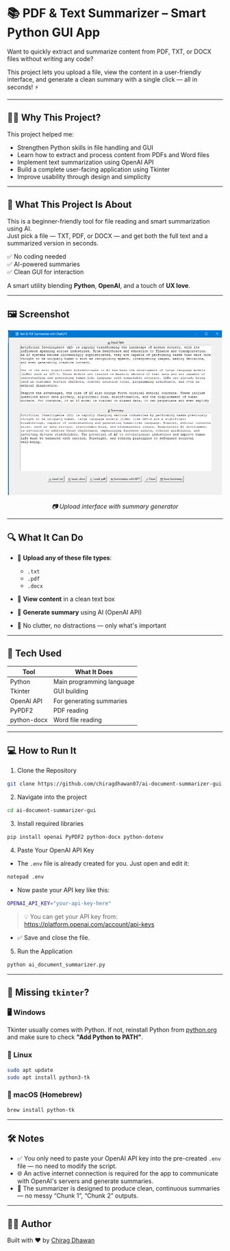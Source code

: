 # 📚 PDF & Text Summarizer – Smart Python GUI App

Want to quickly extract and summarize content from PDF, TXT, or DOCX files without writing any code?

This project lets you upload a file, view the content in a user-friendly interface, and generate a clean summary with a single click — all in seconds! ⚡

---

## 🙋‍♂️ Why This Project?

This project helped me:

- Strengthen Python skills in file handling and GUI  
- Learn how to extract and process content from PDFs and Word files  
- Implement text summarization using OpenAI API  
- Build a complete user-facing application using Tkinter  
- Improve usability through design and simplicity

---

## 👋 What This Project Is About

This is a beginner-friendly tool for file reading and smart summarization using AI.  
Just pick a file — TXT, PDF, or DOCX — and get both the full text and a summarized version in seconds.

✅ No coding needed  
✅ AI-powered summaries  
✅ Clean GUI for interaction  

A smart utility blending **Python**, **OpenAI**, and a touch of **UX love**.

---

## 🖼️ Screenshot

<p align="center">
  <img src="screenshot.png" alt="App Screenshot" width="500"/>
</p>

<p align="center"><em>📷 Upload interface with summary generator</em></p>

---

## 🔍 What It Can Do

- 📂 **Upload any of these file types**:  
  - `.txt`  
  - `.pdf`  
  - `.docx`
  
- 👀 **View content** in a clean text box  
- 🤖 **Generate summary** using AI (OpenAI API)  
- 📝 No clutter, no distractions — only what's important

---

## 🧰 Tech Used

| Tool        | What It Does                  |
|-------------|-------------------------------|
| Python      | Main programming language     |
| Tkinter     | GUI building                  |
| OpenAI API  | For generating summaries      |
| PyPDF2      | PDF reading                   |
| python-docx | Word file reading             |

---

## 💻 How to Run It

1. Clone the Repository
```bash
git clone https://github.com/chiragdhawan07/ai-document-summarizer-gui.git
```

2. Navigate into the project
```bash
cd ai-document-summarizer-gui
```

3. Install required libraries
```bash
pip install openai PyPDF2 python-docx python-dotenv
```

4. Paste Your OpenAI API Key
- The `.env` file is already created for you. Just open and edit it:
```bash
notepad .env
```
- Now paste your API key like this:
```bash
OPENAI_API_KEY="your-api-key-here"
```
> 💡 You can get your API key from: https://platform.openai.com/account/api-keys
- ✅ Save and close the file.

5.  Run the Application
```bash
python ai_document_summarizer.py
```

---

## 🧩 Missing `tkinter`?

### 🖥️ Windows  
Tkinter usually comes with Python. If not, reinstall Python from [python.org](https://www.python.org/downloads/) and make sure to check **"Add Python to PATH"**.

### 🐧 Linux
```bash
sudo apt update
sudo apt install python3-tk
```

### 🍏 macOS (Homebrew)
```bash
brew install python-tk
```

---

## 🛠️ Notes

- ✅ You only need to paste your OpenAI API key into the pre-created `.env` file — no need to modify the script.
- 🌐 An active internet connection is required for the app to communicate with OpenAI's servers and generate summaries.
- 🧠 The summarizer is designed to produce clean, continuous summaries — no messy “Chunk 1”, “Chunk 2” outputs.

---

## 👨‍💻 Author

Built with ❤️ by [Chirag Dhawan](https://github.com/chiragdhawan07)
